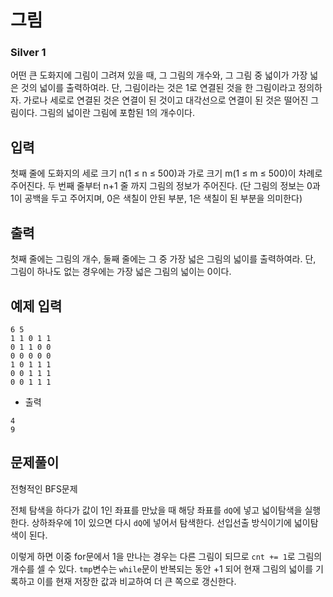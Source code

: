 # 그림

### Silver 1

어떤 큰 도화지에 그림이 그려져 있을 때, 그 그림의 개수와, 그 그림 중 넓이가 가장 넓은 것의 넓이를 출력하여라. 단, 그림이라는 것은 1로 연결된 것을 한 그림이라고 정의하자. 가로나 세로로 연결된 것은 연결이 된 것이고 대각선으로 연결이 된 것은 떨어진 그림이다. 그림의 넓이란 그림에 포함된 1의 개수이다.

## 입력
첫째 줄에 도화지의 세로 크기 n(1 ≤ n ≤ 500)과 가로 크기 m(1 ≤ m ≤ 500)이 차례로 주어진다. 두 번째 줄부터 n+1 줄 까지 그림의 정보가 주어진다. (단 그림의 정보는 0과 1이 공백을 두고 주어지며, 0은 색칠이 안된 부분, 1은 색칠이 된 부분을 의미한다)

## 출력
첫째 줄에는 그림의 개수, 둘째 줄에는 그 중 가장 넓은 그림의 넓이를 출력하여라. 단, 그림이 하나도 없는 경우에는 가장 넓은 그림의 넓이는 0이다.

## 예제 입력
```
6 5
1 1 0 1 1
0 1 1 0 0
0 0 0 0 0
1 0 1 1 1
0 0 1 1 1
0 0 1 1 1
```
- 출력
```
4
9
```

## 문제풀이
전형적인 BFS문제

전체 탐색을 하다가 값이 1인 좌표를 만났을 때 해당 좌표를 `dQ`에 넣고 넓이탐색을 실행한다. 상하좌우에 1이 있으면 다시 `dQ`에 넣어서 탐색한다. 선입선출 방식이기에 넓이탐색이 된다.

이렇게 하면 이중 for문에서 1을 만나는 경우는 다른 그림이 되므로 `cnt += 1`로 그림의 개수를 셀 수 있다. `tmp`변수는 `while`문이 반복되는 동안 +1 되어 현재 그림의 넓이를 기록하고 이를 현재 저장한 값과 비교하여 더 큰 쪽으로 갱신한다.